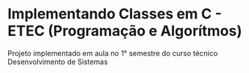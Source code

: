 # Implementando Classes em C - ETEC (Programação e Algorítmos)

Projeto implementado em aula no 1° semestre do curso técnico Desenvolvimento de Sistemas